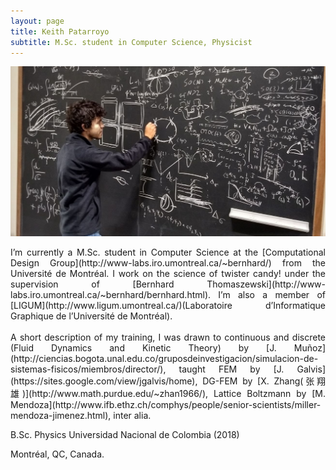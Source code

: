 ```yaml
---
layout: page
title: Keith Patarroyo
subtitle: M.Sc. student in Computer Science, Physicist
---
```

![alt text](/img/Harvard.jpg "Chilling in Harvard")

<div style="text-align: justify" markdown="span"> 
I’m currently a M.Sc. student in Computer Science at the [Computational Design Group](http://www-labs.iro.umontreal.ca/~bernhard/) from the Université de Montréal. I work on the science of twister candy! under the supervision of [Bernhard Thomaszewski](http://www-labs.iro.umontreal.ca/~bernhard/bernhard.html). I’m also a member of [LIGUM](http://www.ligum.umontreal.ca/)(Laboratoire d’Informatique Graphique de l’Université de Montréal).
</div>
<br />
<div style="text-align: justify" markdown="span"> 
A short description of my training, I was drawn to continuous and discrete (Fluid Dynamics and Kinetic Theory) by [J. Muñoz](http://ciencias.bogota.unal.edu.co/gruposdeinvestigacion/simulacion-de-sistemas-fisicos/miembros/director/), taught FEM by [J. Galvis](https://sites.google.com/view/jgalvis/home), DG-FEM by [X. Zhang(张翔雄)](http://www.math.purdue.edu/~zhan1966/), Lattice Boltzmann by [M. Mendoza](http://www.ifb.ethz.ch/comphys/people/senior-scientists/miller-mendoza-jimenez.html), inter alia.
</div>

B.Sc. Physics Universidad Nacional de Colombia (2018)

Montréal, QC, Canada.
